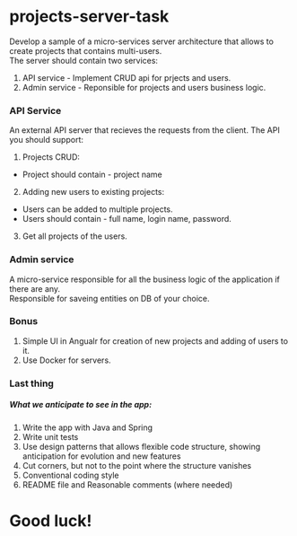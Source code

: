 # projects-server-task

Develop a sample of a micro-services server architecture that allows to create projects that contains multi-users. 
<br/>The server should contain two services:
1. API service - Implement CRUD api for prjects and users. 
2. Admin service - Reponsible for projects and users business logic.

### API Service
An external API server that recieves the requests from the client.
The API you should support:
1. Projects CRUD: 
  - Project should contain - project name
2. Adding new users to existing projects:
  - Users can be added to multiple projects.
  - Users should contain - full name, login name, password.
3. Get all projects of the users.

### Admin service 
A micro-service responsible for all the business logic of the application if there are any.
<br/>Responsible for saveing entities on DB of your choice.

### Bonus 
1. Simple UI in Angualr for creation of new projects and adding of users to it.
2. Use Docker for servers.

### Last thing
##### What we anticipate to see in the  app:

1. Write the app with Java and Spring
2. Write unit tests
3. Use design patterns that allows flexible code structure, showing anticipation for evolution and new features 
4. Cut corners, but not to the point where the structure vanishes
5. Conventional coding style
6. README file and Reasonable comments (where needed)

# Good luck!
